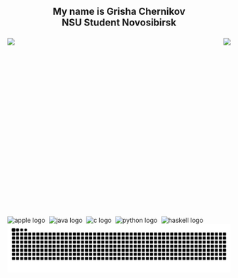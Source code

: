 <h2 align="center">My name is Grisha Chernikov<br>NSU Student Novosibirsk</h2>

###

<div>
  <img align="right" height="380" src="https://i.imgflip.com/6x7b2m.gif" />
  <img align="left" height="380" src="https://media.tenor.com/EepPdMy2rbAAAAAM/shocked-ishowspeed.gif" />
</div>

<br clear="both" />

###

<div align="left">
  <img src="https://cdn.jsdelivr.net/gh/devicons/devicon/icons/apple/apple-original.svg" height="52" alt="apple logo" />
  <img width="1" />
  <img src="https://cdn.jsdelivr.net/gh/devicons/devicon/icons/java/java-original.svg" height="52" alt="java logo" />
  <img width="1" />
  <img src="https://cdn.jsdelivr.net/gh/devicons/devicon/icons/c/c-original.svg" height="52" alt="c logo" />
  <img width="1" />
  <img src="https://cdn.jsdelivr.net/gh/devicons/devicon/icons/python/python-original.svg" height="52" alt="python logo" />
  <img width="1" />
  <img src="https://cdn.jsdelivr.net/gh/devicons/devicon/icons/haskell/haskell-original.svg" height="52" alt="haskell logo" />
  
 <picture>
  <source media="(prefers-color-scheme: dark)" srcset="https://raw.githubusercontent.com/Grusha52/Grusha52/output/github-contribution-grid-snake-dark.svg">
  <source media="(prefers-color-scheme: light)" srcset="https://raw.githubusercontent.com/Grusha52/Grusha52/output/github-contribution-grid-snake.svg">
  <img alt="github contribution grid snake animation" src="https://raw.githubusercontent.com/Grusha52/Grusha52/output/github-contribution-grid-snake.svg">
</picture>
